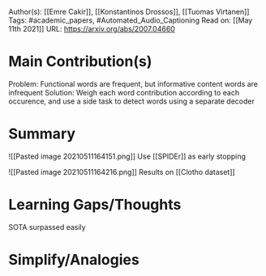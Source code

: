Author(s): [[Emre Cakir]], [[Konstantinos Drossos]], [[Tuomas Virtanen]]
Tags: #academic_papers, #Automated_Audio_Captioning 
Read on: [[May 11th 2021]]
URL: https://arxiv.org/abs/2007.04660
# Main Contribution(s)
Problem: Functional words are frequent, but informative content words are infrequent
Solution: Weigh each word contribution according to each occurence, and use a side task to detect words using a separate decoder 
# Summary
![[Pasted image 20210511164151.png]]
Use [[SPIDEr]] as early stopping

![[Pasted image 20210511164216.png]]
Results on [[Clotho dataset]]
# Learning Gaps/Thoughts
SOTA surpassed easily
# Simplify/Analogies